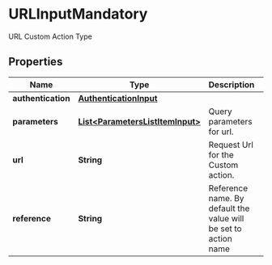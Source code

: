 

# URLInputMandatory

URL Custom Action Type

## Properties

| Name | Type | Description | Notes |
|------------ | ------------- | ------------- | -------------|
|**authentication** | [**AuthenticationInput**](AuthenticationInput.md) |  |  [optional] |
|**parameters** | [**List&lt;ParametersListItemInput&gt;**](ParametersListItemInput.md) | Query parameters for url. |  [optional] |
|**url** | **String** | Request Url for the Custom action. |  |
|**reference** | **String** | Reference name. By default the value will be set to action name |  [optional] |



